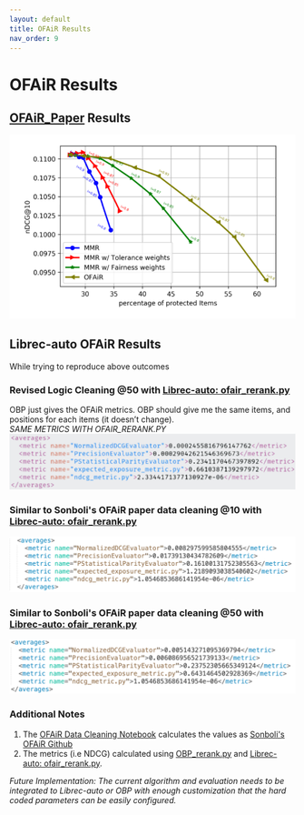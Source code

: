 ```yaml
---
layout: default
title: OFAiR Results
nav_order: 9
---
```

# OFAiR Results

## [OFAiR_Paper](content/papers/OFAIR_Paper.pdf) Results
![OFAiR Results](content/ofair/ofair_ndcg.png)

## Librec-auto OFAiR Results
While trying to reproduce above outcomes

### Revised Logic Cleaning @50 with [Librec-auto: ofair_rerank.py](https://github.com/that-recsys-lab/librec-auto/blob/master/librec_auto/core/cmd/rerank/ofair_rerank.py)
OBP just gives the OFAiR metrics. OBP should give me the same items, and positions for each items (it doesn’t change). <br />
*SAME METRICS WITH OFAIR_RERANK.PY*
![NDCG@10 Results](content/ofair/results_50.png)

### Similar to Sonboli's OFAiR paper data cleaning @10 with [Librec-auto: ofair_rerank.py](https://github.com/that-recsys-lab/librec-auto/blob/master/librec_auto/core/cmd/rerank/ofair_rerank.py)
![N@10 Results](content/ofair/n_10.png)

### Similar to Sonboli's OFAiR paper data cleaning @50 with [Librec-auto: ofair_rerank.py](https://github.com/that-recsys-lab/librec-auto/blob/master/librec_auto/core/cmd/rerank/ofair_rerank.py)
![N@50 Results](content/ofair/n_50.png)

### Additional Notes
1. The [OFAiR Data Cleaning Notebook](https://github.com/luciajayne/obp-librec-main/blob/main/content/OFAiR_Paper_Replication.ipynb) calculates the values as [Sonboli's OFAiR Github](https://github.com/nasimsonboli/OFAiR/blob/main/source%20code/ML26_data_prep.ipynb)
2. The metrics (i.e NDCG) calculated using [OBP_rerank.py](content/obp_rerank.py) and [Librec-auto: ofair_rerank.py](https://github.com/that-recsys-lab/librec-auto/blob/master/librec_auto/core/cmd/rerank/ofair_rerank.py).

*Future Implementation: The current algorithm and evaluation needs to be integrated to Librec-auto or OBP with enough customization that the hard coded parameters can be easily configured.*
